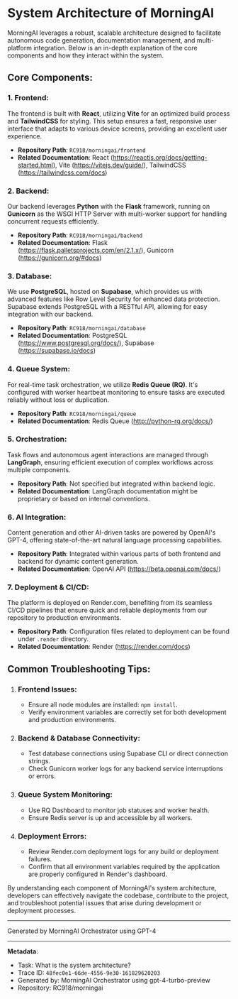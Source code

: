 # System Architecture of MorningAI

MorningAI leverages a robust, scalable architecture designed to facilitate autonomous code generation, documentation management, and multi-platform integration. Below is an in-depth explanation of the core components and how they interact within the system.

## Core Components:

### 1. **Frontend**:
The frontend is built with **React**, utilizing **Vite** for an optimized build process and **TailwindCSS** for styling. This setup ensures a fast, responsive user interface that adapts to various device screens, providing an excellent user experience.

- **Repository Path**: `RC918/morningai/frontend`
- **Related Documentation**: React (https://reactjs.org/docs/getting-started.html), Vite (https://vitejs.dev/guide/), TailwindCSS (https://tailwindcss.com/docs)

### 2. **Backend**:
Our backend leverages **Python** with the **Flask** framework, running on **Gunicorn** as the WSGI HTTP Server with multi-worker support for handling concurrent requests efficiently.

- **Repository Path**: `RC918/morningai/backend`
- **Related Documentation**: Flask (https://flask.palletsprojects.com/en/2.1.x/), Gunicorn (https://gunicorn.org/#docs)

### 3. **Database**:
We use **PostgreSQL**, hosted on **Supabase**, which provides us with advanced features like Row Level Security for enhanced data protection. Supabase extends PostgreSQL with a RESTful API, allowing for easy integration with our backend.

- **Repository Path**: `RC918/morningai/database`
- **Related Documentation**: PostgreSQL (https://www.postgresql.org/docs/), Supabase (https://supabase.io/docs)

### 4. **Queue System**:
For real-time task orchestration, we utilize **Redis Queue (RQ)**. It's configured with worker heartbeat monitoring to ensure tasks are executed reliably without loss or duplication.

- **Repository Path**: `RC918/morningai/queue`
- **Related Documentation**: Redis Queue (http://python-rq.org/docs/)

### 5. **Orchestration**:
Task flows and autonomous agent interactions are managed through **LangGraph**, ensuring efficient execution of complex workflows across multiple components.

- **Repository Path**: Not specified but integrated within backend logic.
- **Related Documentation**: LangGraph documentation might be proprietary or based on internal conventions.

### 6. **AI Integration**:
Content generation and other AI-driven tasks are powered by OpenAI's GPT-4, offering state-of-the-art natural language processing capabilities.

- **Repository Path**: Integrated within various parts of both frontend and backend for dynamic content generation.
- **Related Documentation**: OpenAI API (https://beta.openai.com/docs/)

### 7. **Deployment & CI/CD**:
The platform is deployed on Render.com, benefiting from its seamless CI/CD pipelines that ensure quick and reliable deployments from our repository to production environments.

- **Repository Path**: Configuration files related to deployment can be found under `.render` directory.
- **Related Documentation**: Render (https://render.com/docs)

## Common Troubleshooting Tips:

1. ### Frontend Issues:
   - Ensure all node modules are installed: `npm install`.
   - Verify environment variables are correctly set for both development and production environments.
   
2. ### Backend & Database Connectivity:
   - Test database connections using Supabase CLI or direct connection strings.
   - Check Gunicorn worker logs for any backend service interruptions or errors.

3. ### Queue System Monitoring:
   - Use RQ Dashboard to monitor job statuses and worker health.
   - Ensure Redis server is up and accessible by all workers.

4. ### Deployment Errors:
   - Review Render.com deployment logs for any build or deployment failures.
   - Confirm that all environment variables required by the application are properly configured in Render's dashboard.

By understanding each component of MorningAI's system architecture, developers can effectively navigate the codebase, contribute to the project, and troubleshoot potential issues that arise during development or deployment processes.

---
Generated by MorningAI Orchestrator using GPT-4

---

**Metadata**:
- Task: What is the system architecture?
- Trace ID: `48fec0e1-66de-4556-9e30-161829620203`
- Generated by: MorningAI Orchestrator using gpt-4-turbo-preview
- Repository: RC918/morningai

